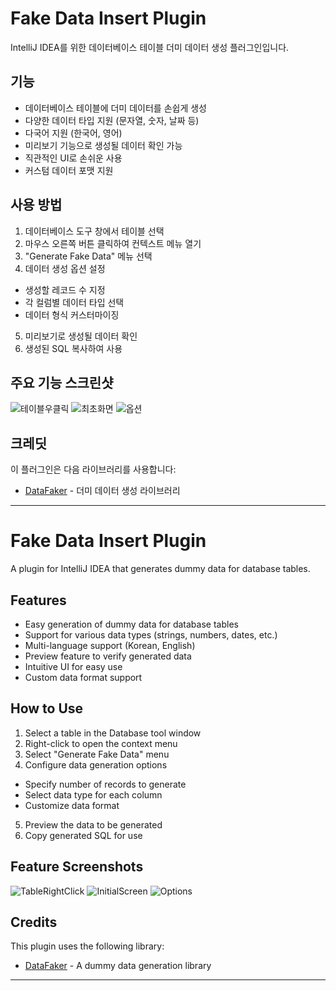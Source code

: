 # Fake Data Insert Plugin

IntelliJ IDEA를 위한 데이터베이스 테이블 더미 데이터 생성 플러그인입니다.

## 기능

- 데이터베이스 테이블에 더미 데이터를 손쉽게 생성
- 다양한 데이터 타입 지원 (문자열, 숫자, 날짜 등)
- 다국어 지원 (한국어, 영어)
- 미리보기 기능으로 생성될 데이터 확인 가능
- 직관적인 UI로 손쉬운 사용
- 커스텀 데이터 포맷 지원

## 사용 방법

1. 데이터베이스 도구 창에서 테이블 선택
2. 마우스 오른쪽 버튼 클릭하여 컨텍스트 메뉴 열기
3. "Generate Fake Data" 메뉴 선택
4. 데이터 생성 옵션 설정
  - 생성할 레코드 수 지정
  - 각 컬럼별 데이터 타입 선택
  - 데이터 형식 커스터마이징
5. 미리보기로 생성될 데이터 확인
6. 생성된 SQL 복사하여 사용

## 주요 기능 스크린샷

![테이블우클릭](https://github.com/user-attachments/assets/526c18b7-92c0-4014-95a3-8ffbb5e8246f)
![최초화면](https://github.com/user-attachments/assets/c15811a1-523e-49f1-b88c-e84f28a43f01)
![옵션](https://github.com/user-attachments/assets/dfc4d073-d1c0-4c9b-97f1-be16116837ce)


## 크레딧

이 플러그인은 다음 라이브러리를 사용합니다:
- [DataFaker](https://github.com/datafaker-net/datafaker) - 더미 데이터 생성 라이브러리

---

# Fake Data Insert Plugin

A plugin for IntelliJ IDEA that generates dummy data for database tables.

## Features

<!-- Plugin description -->
- Easy generation of dummy data for database tables
- Support for various data types (strings, numbers, dates, etc.)
- Multi-language support (Korean, English)
- Preview feature to verify generated data
- Intuitive UI for easy use
- Custom data format support
<!-- Plugin description end -->

## How to Use

1. Select a table in the Database tool window
2. Right-click to open the context menu
3. Select "Generate Fake Data" menu
4. Configure data generation options
- Specify number of records to generate
- Select data type for each column
- Customize data format
5. Preview the data to be generated
6. Copy generated SQL for use

## Feature Screenshots

![TableRightClick](https://github.com/user-attachments/assets/526c18b7-92c0-4014-95a3-8ffbb5e8246f)
![InitialScreen](https://github.com/user-attachments/assets/c15811a1-523e-49f1-b88c-e84f28a43f01)
![Options](https://github.com/user-attachments/assets/dfc4d073-d1c0-4c9b-97f1-be16116837ce)

## Credits

This plugin uses the following library:
- [DataFaker](https://github.com/datafaker-net/datafaker) - A dummy data generation library

---